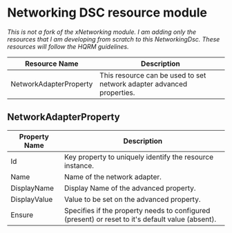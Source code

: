# Networking DSC resource module
*This is not a fork of the xNetworking module. I am adding only the resources that I am developing from scratch to this NetworkingDsc. These resources will follow the HQRM guidelines.*

|Resource Name| Description|
|-------------|------------|
|NetworkAdapterProperty|This resource can be used to set network adapter advanced properties. | 

## NetworkAdapterProperty
|Property Name| Description|
|-------------|------------|
|Id |Key property to uniquely identify the resource instance. |
|Name |Name of the network adapter. | 
|DisplayName |Display Name of the advanced property. |
|DisplayValue |Value to be set on the advanced property. |
|Ensure |Specifies if the property needs to configured (present) or reset to it's default value (absent). |
